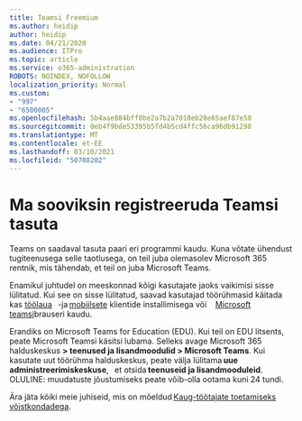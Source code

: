 ```yaml
---
title: Teamsi Freemium
ms.author: heidip
author: heidip
ms.date: 04/21/2020
ms.audience: ITPro
ms.topic: article
ms.service: o365-administration
ROBOTS: NOINDEX, NOFOLLOW
localization_priority: Normal
ms.custom:
- "997"
- "6500005"
ms.openlocfilehash: 5b4aae884bff8be2a7b2a7018eb28e65aef87e50
ms.sourcegitcommit: 0eb4f9bde53395b5fd4b5cd4ffc56ca96db91298
ms.translationtype: MT
ms.contentlocale: et-EE
ms.lasthandoff: 03/10/2021
ms.locfileid: "50708202"
---
```

# <a name="id-like-to-sign-up-for-teams-for-free"></a>Ma sooviksin registreeruda Teamsi tasuta

Teams on saadaval tasuta paari eri programmi kaudu. Kuna võtate ühendust tugiteenusega selle taotlusega, on teil juba olemasolev Microsoft 365 rentnik, mis tähendab, et teil on juba Microsoft Teams.

Enamikul juhtudel on meeskonnad kõigi kasutajate jaoks vaikimisi sisse lülitatud. Kui see on sisse lülitatud, saavad kasutajad töörühmasid käitada kas [töölaua](https://docs.microsoft.com/MicrosoftTeams/get-clients#desktop-client)   -ja [mobiilsete](https://docs.microsoft.com/MicrosoftTeams/get-clients#mobile-clients) klientide installimisega või [](https://dos.microsoft.com/MicrosoftTeams/get-clients#web-client)    [Microsoft teamsi](https://www.microsoft.com/microsoft-teams/teams-for-work)brauseri kaudu.

Erandiks on Microsoft Teams for Education (EDU). Kui teil on EDU litsents, peate Microsoft Teamsi käsitsi lubama. Selleks avage Microsoft 365 halduskeskus **> teenused ja lisandmoodulid > Microsoft Teams**. Kui kasutate uut töörühma halduskeskus, peate välja lülitama **uue administreerimiskeskuse**,   et otsida **teenuseid ja lisandmooduleid**. OLULINE: muudatuste jõustumiseks peate võib-olla ootama kuni 24 tundi.

Ära jäta kõiki meie juhiseid, mis on mõeldud [Kaug-töötajate toetamiseks võistkondadega](https://docs.microsoft.com/MicrosoftTeams/support-remote-work-with-teams).
